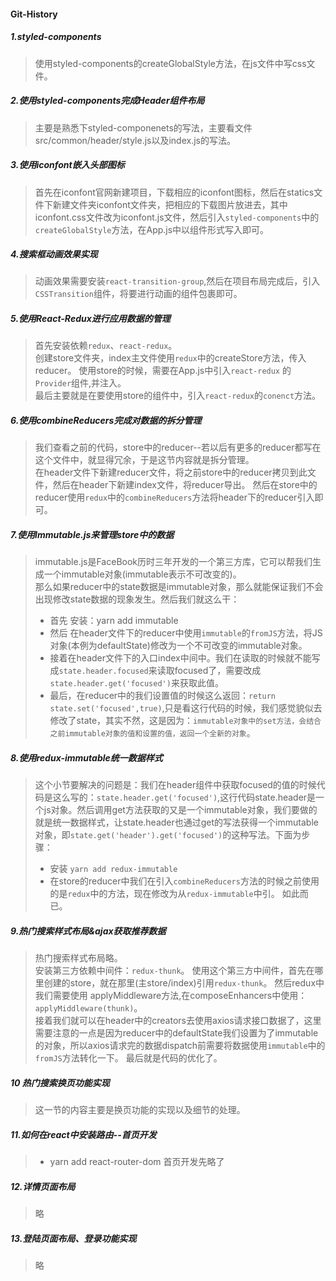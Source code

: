 #### Git-History

##### 1.styled-components
> 使用styled-components的createGlobalStyle方法，在js文件中写css文件。

##### 2.使用styled-components完成Header组件布局
> 主要是熟悉下styled-componenets的写法，主要看文件src/common/header/style.js以及index.js的写法。  

##### 3.使用iconfont嵌入头部图标
> 首先在iconfont官网新建项目，下载相应的iconfont图标，然后在statics文件下新建文件夹iconfont文件夹，把相应的下载图片放进去，其中iconfont.css文件改为iconfont.js文件，然后引入`styled-components`中的`createGlobalStyle`方法，在App.js中以组件形式写入即可。

##### 4.搜索框动画效果实现
> 动画效果需要安装`react-transition-group`,然后在项目布局完成后，引入`CSSTransition`组件，将要进行动画的组件包裹即可。

##### 5.使用React-Redux进行应用数据的管理
> 首先安装依赖`redux`、`react-redux`。  
> 创建store文件夹，index主文件使用`redux`中的createStore方法，传入reducer。 
> 使用store的时候，需要在App.js中引入`react-redux` 的`Provider`组件,并注入。  
> 最后主要就是在要使用store的组件中，引入`react-redux`的`conenct`方法。 

##### 6.使用combineReducers完成对数据的拆分管理
> 我们查看之前的代码，store中的reducer--若以后有更多的reducer都写在这个文件中，就显得冗余，于是这节内容就是拆分管理。   
> 在header文件下新建reducer文件，将之前store中的reducer拷贝到此文件，然后在header下新建index文件，将reducer导出。 
> 然后在store中的reducer使用`redux`中的`combineReducers`方法将header下的reducer引入即可。

##### 7.使用Immutable.js来管理store中的数据
> immutable.js是FaceBook历时三年开发的一个第三方库，它可以帮我们生成一个immutable对象(immutable表示不可改变的)。  
> 那么如果reducer中的state数据是immutable对象，那么就能保证我们不会出现修改state数据的现象发生。然后我们就这么干：   
> + 首先 安装：yarn add immutable 
> + 然后 在header文件下的reducer中使用`immutable`的`fromJS`方法，将JS对象(本例为defaultState)修改为一个不可改变的immutable对象。 
> + 接着在header文件下的入口index中间中。我们在读取的时候就不能写成`state.header.focused`来读取focused了，需要改成`state.header.get('focused')`来获取此值。 
> + 最后，在reducer中的我们设置值的时候这么返回：`return state.set('focused',true)`,只是看这行代码的时候，我们感觉貌似去修改了state，其实不然，这是因为：`immutable对象中的set方法，会结合之前immutable对象的值和设置的值，返回一个全新的对象`。

##### 8.使用redux-immutable统一数据样式
> 这个小节要解决的问题是：我们在header组件中获取focused的值的时候代码是这么写的：`state.header.get('focused')`,这行代码state.header是一个js对象。然后调用get方法获取的又是一个immutable对象，我们要做的就是统一数据样式，让state.header也通过get的写法获得一个immutable对象，即`state.get('header').get('focused')`的这种写法。下面为步骤： 
> + 安装  ` yarn add redux-immutable `  
> + 在store的reducer中我们在引入`combineReducers`方法的时候之前使用的是`redux`中的方法，现在修改为从`redux-immutable`中引。 
> 如此而已。

##### 9.热门搜索样式布局&ajax获取推荐数据
> 热门搜索样式布局略。  
> 安装第三方依赖中间件：`redux-thunk`。 
> 使用这个第三方中间件，首先在哪里创建的store，就在那里(主store/index)引用`redux-thunk`。 
> 然后redux中我们需要使用 applyMiddleware方法,在composeEnhancers中使用：`applyMiddleware(thunk)`。  
> 接着我们就可以在header中的creators去使用axios请求接口数据了，这里需要注意的一点是因为reducer中的defaultState我们设置为了immutable的对象，所以axios请求完的数据dispatch前需要将数据使用`immutable`中的`fromJS`方法转化一下。 
> 最后就是代码的优化了。

##### 10 热门搜索换页功能实现
> 这一节的内容主要是换页功能的实现以及细节的处理。

##### 11.如何在react中安装路由--首页开发
> + yarn add react-router-dom 
> 首页开发先略了

##### 12.详情页面布局
> 略

##### 13.登陆页面布局、登录功能实现
> 略